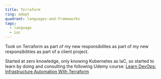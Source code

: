 ```yaml
---
title: Terraform
ring: adopt
quadrant: languages-and-frameworks
tags:
  - language
  - iac
---
```


Took on Terraform as part of my new responsibilites as part of my new responsibilities as part of a client project.

Started at zero knowledge, only knowing Kubernetes as IaC, so started to learn by doing and consulting the following Udemy course: [Learn DevOps: Infrastructure Automation With Terraform](https://www.udemy.com/share/101X203@1Vgl-NO_bnvVFT2pargfXc_7BcSau9vyG2ECsvW3BN4T8ogqCT8Dmwd7n0c8lxxL/)